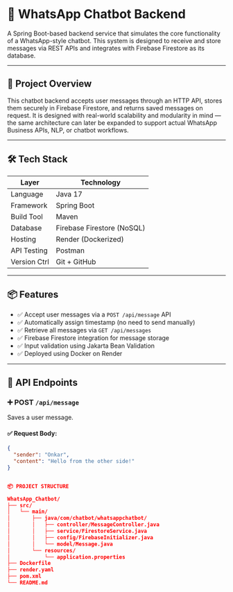 # 💬 WhatsApp Chatbot Backend

A Spring Boot-based backend service that simulates the core functionality of a WhatsApp-style chatbot. This system is designed to receive and store messages via REST APIs and integrates with Firebase Firestore as its database.

---

## 🚀 Project Overview

This chatbot backend accepts user messages through an HTTP API, stores them securely in Firebase Firestore, and returns saved messages on request. It is designed with real-world scalability and modularity in mind — the same architecture can later be expanded to support actual WhatsApp Business APIs, NLP, or chatbot workflows.

---

## 🛠️ Tech Stack

| Layer        | Technology                        |
|--------------|------------------------------------|
| Language     | Java 17                            |
| Framework    | Spring Boot                        |
| Build Tool   | Maven                              |
| Database     | Firebase Firestore (NoSQL)         |
| Hosting      | Render (Dockerized)                |
| API Testing  | Postman                            |
| Version Ctrl | Git + GitHub                       |

---

## 📦 Features

- ✅ Accept user messages via a `POST /api/message` API
- ✅ Automatically assign timestamp (no need to send manually)
- ✅ Retrieve all messages via `GET /api/messages`
- ✅ Firebase Firestore integration for message storage
- ✅ Input validation using Jakarta Bean Validation
- ✅ Deployed using Docker on Render

---

## 📁 API Endpoints

### ➕ POST `/api/message`

Saves a user message.

#### ✅ Request Body:

```json
{
  "sender": "Onkar",
  "content": "Hello from the other side!"
}


📦 PROJECT STRUCTURE

WhatsApp_Chatbot/
├── src/
│   └── main/
│       ├── java/com/chatbot/whatsappchatbot/
│       │   ├── controller/MessageController.java
│       │   ├── service/FirestoreService.java
│       │   ├── config/FirebaseInitializer.java
│       │   └── model/Message.java
│       └── resources/
│           └── application.properties
├── Dockerfile
├── render.yaml
├── pom.xml
└── README.md
